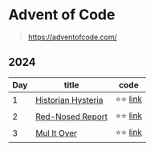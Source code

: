 # Advent of Code

> https://adventofcode.com/

## 2024
| Day | title                                                     | code                                                          |
|----|-----------------------------------------------------------|---------------------------------------------------------------|
| 1  | [Historian Hysteria](https://adventofcode.com/2024/day/1) | ⭐️⭐ [link](src/main/kotlin/aoc2024/day1/HistorianHysteria.kt) |
| 2  | [Red-Nosed Report](https://adventofcode.com/2024/day/2)   | ⭐️⭐ [link](src/main/kotlin/aoc2024/day2/Red-NosedReports.kt)  |
| 3  | [Mul It Over](https://adventofcode.com/2024/day/3)        | ⭐️⭐ [link](src/main/kotlin/aoc2024/day3/MullItOver.kt)        |